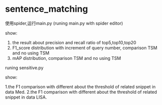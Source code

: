 # sentence_matching


使用spider,运行main.py (runing main.py with spider editor)

show:
1. the result about precision and recall ratio of top5,top10,top20 
2. F1_score distribution with increment of query number, comparison TSM and no using TSM
3. mAP distribution, comparison TSM and no using TSM



runing sensitive.py

show: 

1.the F1 comparison with different about the threshold of related snippet in data Med.
2.the F1 comparison with different about the threshold of related snippet in data LISA.

